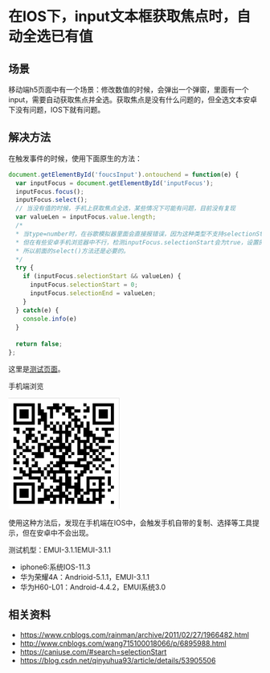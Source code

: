 # 在IOS下，input文本框获取焦点时，自动全选已有值
## 场景
移动端h5页面中有一个场景：修改数值的时候，会弹出一个弹窗，里面有一个input，需要自动获取焦点并全选。获取焦点是没有什么问题的，但全选文本安卓下没有问题，IOS下就有问题。

## 解决方法
在触发事件的时候，使用下面原生的方法：
```javascript
document.getElementById('foucsInput').ontouchend = function(e) {
  var inputFocus = document.getElementById('inputFocus');
  inputFocus.focus();
  inputFocus.select();
  // 当没有值的时候，手机上获取焦点全选，某些情况下可能有问题，目前没有复现
  var valueLen = inputFocus.value.length;
  /*
  * 当type=number时，在谷歌模拟器里面会直接报错误，因为这种类型不支持selectionStart,
  * 但在有些安卓手机浏览器中不行，检测inputFocus.selectionStart会为true，设置的时候会报错，
  * 所以前面的select()方法还是必要的。
  */
  try {
    if (inputFocus.selectionStart && valueLen) {
      inputFocus.selectionStart = 0;
      inputFocus.selectionEnd = valueLen;
    }
  } catch(e) {
    console.info(e)
  }

  return false;
};
```
这里是[测试页面](https://xxholic.github.io/lab/lab-js/input-select-all.html)。

手机端浏览

![二维码](../images/4-1.png)

使用这种方法后，发现在手机端在IOS中，会触发手机自带的复制、选择等工具提示，但在安卓中不会出现。

测试机型：EMUI-3.1.1EMUI-3.1.1
- iphone6:系统IOS-11.3
- 华为荣耀4A：Andrioid-5.1.1，EMUI-3.1.1
- 华为H60-L01：Android-4.4.2，EMUI系统3.0


## 相关资料
- https://www.cnblogs.com/rainman/archive/2011/02/27/1966482.html
- http://www.cnblogs.com/wang715100018066/p/6895988.html
- https://caniuse.com/#search=selectionStart
- https://blog.csdn.net/qinyuhua93/article/details/53905506